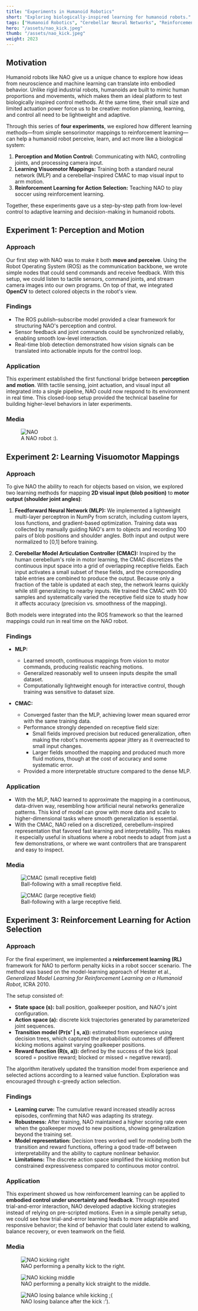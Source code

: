 ```yaml
---
title: "Experiments in Humanoid Robotics"
short: "Exploring biologically-inspired learning for humanoid robots."
tags: ["Humanoid Robotics", "Cerebellar Neural Networks", "Reinforcement Learning"]
hero: "/assets/nao_kick.jpeg"
thumb: "/assets/nao_kick.jpeg"
weight: 2023
---
```


## Motivation
Humanoid robots like NAO give us a unique chance to explore how ideas from neuroscience and machine learning can translate into embodied behavior. Unlike rigid industrial robots, humanoids are built to mimic human proportions and movements, which makes them an ideal platform to test biologically inspired control methods. At the same time, their small size and limited actuation power force us to be creative: motion planning, learning, and control all need to be lightweight and adaptive.

Through this series of **four experiments**, we explored how different learning methods—from simple sensorimotor mappings to reinforcement learning—can help a humanoid robot perceive, learn, and act more like a biological system:
1. **Perception and Motion Control:** Communicating with NAO, controlling joints, and processing camera input.
2. **Learning Visuomotor Mappings:** Training both a standard neural network (MLP) and a cerebellar-inspired CMAC to map visual input to arm motion.
3. **Reinforcement Learning for Action Selection:** Teaching NAO to play soccer using reinforcement learning.

Together, these experiments gave us a step-by-step path from low-level control to adaptive learning and decision-making in humanoid robots.

## Experiment 1: Perception and Motion
### Approach
Our first step with NAO was to make it both **move and perceive**. Using the Robot Operating System (ROS) as the communication backbone, we wrote simple nodes that could send commands and receive feedback. With this setup, we could listen to tactile sensors, command joints, and stream camera images into our own programs. On top of that, we integrated **OpenCV** to detect colored objects in the robot's view.

### Findings
- The ROS publish–subscribe model provided a clear framework for structuring NAO's perception and control.
- Sensor feedback and joint commands could be synchronized reliably, enabling smooth low-level interaction.
- Real-time blob detection demonstrated how vision signals can be translated into actionable inputs for the control loop.

### Application
This experiment established the first functional bridge between **perception and motion**. With tactile sensing, joint actuation, and visual input all integrated into a single pipeline, NAO could now respond to its environment in real time. This closed-loop setup provided the technical baseline for building higher-level behaviors in later experiments.

### Media
<div class="grid media-grid">

  <figure>
    <img src="/assets/nao/nao.jpeg" alt="NAO">
    <figcaption>A NAO robot :).</figcaption>
  </figure>

</div>


## Experiment 2: Learning Visuomotor Mappings
### Approach
To give NAO the ability to reach for objects based on vision, we explored two learning methods for mapping **2D visual input (blob position)** to **motor output (shoulder joint angles)**:

1. **Feedforward Neural Network (MLP):**
We implemented a lightweight multi-layer perceptron in NumPy from scratch, including custom layers, loss functions, and gradient-based optimization. Training data was collected by manually guiding NAO's arm to objects and recording 100 pairs of blob positions and shoulder angles. Both input and output were normalized to [0,1] before training.

2. **Cerebellar Model Articulation Controller (CMAC):**
Inspired by the human cerebellum's role in motor learning, the CMAC discretizes the continuous input space into a grid of overlapping receptive fields. Each input activates a small subset of these fields, and the corresponding table entries are combined to produce the output. Because only a fraction of the table is updated at each step, the network learns quickly while still generalizing to nearby inputs. We trained the CMAC with 100 samples and systematically varied the receptive field size to study how it affects accuracy (precision vs. smoothness of the mapping).

Both models were integrated into the ROS framework so that the learned mappings could run in real time on the NAO robot.

### Findings
- **MLP:**
  - Learned smooth, continuous mappings from vision to motor commands, producing realistic reaching motions.
  - Generalized reasonably well to unseen inputs despite the small dataset.
  - Computationally lightweight enough for interactive control, though training was sensitive to dataset size.

- **CMAC:**
  - Converged faster than the MLP, achieving lower mean squared error with the same training data.
  - Performance strongly depended on receptive field size:
    - Small fields improved precision but reduced generalization, often making the robot's movements appear jittery as it overreacted to small input changes.
    - Larger fields smoothed the mapping and produced much more fluid motions, though at the cost of accuracy and some systematic error.
  - Provided a more interpretable structure compared to the dense MLP.

### Application
- With the MLP, NAO learned to approximate the mapping in a continuous, data-driven way, resembling how artificial neural networks generalize patterns. This kind of model can grow with more data and scale to higher-dimensional tasks where smooth generalization is essential.
- With the CMAC, NAO relied on a discretized, cerebellum-inspired representation that favored fast learning and interpretability. This makes it especially useful in situations where a robot needs to adapt from just a few demonstrations, or where we want controllers that are transparent and easy to inspect.

### Media
<div class="grid media-grid">

  <figure>
    <img src="/assets/nao/low.gif" alt="CMAC (small receptive field)">
    <figcaption>Ball-following with a small receptive field.</figcaption>
  </figure>

  <figure>
    <img src="/assets/nao/high.gif" alt="CMAC (large receptive field)">
    <figcaption>Ball-following with a large receptive field.</figcaption>
  </figure>

</div>


## Experiment 3: Reinforcement Learning for Action Selection
### Approach
For the final experiment, we implemented a **reinforcement learning (RL)** framework for NAO to perform penalty kicks in a robot soccer scenario. The method was based on the model-learning approach of Hester et al., *Generalized Model Learning for Reinforcement Learning on a Humanoid Robot*, ICRA 2010.

The setup consisted of:
- **State space (s):** ball position, goalkeeper position, and NAO's joint configuration.
- **Action space (a):** discrete kick trajectories generated by parameterized joint sequences.
- **Transition model (Pr(s' \| s, a)):** estimated from experience using decision trees, which captured the probabilistic outcomes of different kicking motions against varying goalkeeper positions.
- **Reward function (R(s, a)):** defined by the success of the kick (goal scored = positive reward; blocked or missed = negative reward).

The algorithm iteratively updated the transition model from experience and selected actions according to a learned value function. Exploration was encouraged through ε-greedy action selection.

### Findings
- **Learning curve:** The cumulative reward increased steadily across episodes, confirming that NAO was adapting its strategy.
- **Robustness:** After training, NAO maintained a higher scoring rate even when the goalkeeper moved to new positions, showing generalization beyond the training set.
- **Model representation:** Decision trees worked well for modeling both the transition and reward functions, offering a good trade-off between interpretability and the ability to capture nonlinear behavior.
- **Limitations:** The discrete action space simplified the kicking motion but constrained expressiveness compared to continuous motor control.

### Application
This experiment showed us how reinforcement learning can be applied to **embodied control under uncertainty and feedback**. Through repeated trial-and-error interaction, NAO developed adaptive kicking strategies instead of relying on pre-scripted motions. Even in a simple penalty setup, we could see how trial-and-error learning leads to more adaptable and responsive behavior; the kind of behavior that could later extend to walking, balance recovery, or even teamwork on the field.

### Media
<div class="grid media-grid">

  <figure>
    <img src="/assets/nao/nao_right.gif" alt="NAO kicking right">
    <figcaption>NAO performing a penalty kick to the right.</figcaption>
  </figure>

  <figure>
    <img src="/assets/nao/nao_middle.gif" alt="NAO kicking middle">
    <figcaption>NAO performing a penalty kick straight to the middle.</figcaption>
  </figure>

  <figure>
    <img src="/assets/nao/nao_whoops.gif" alt="NAO losing balance while kicking ;(">
    <figcaption>NAO losing balance after the kick :').</figcaption>
  </figure>

</div>